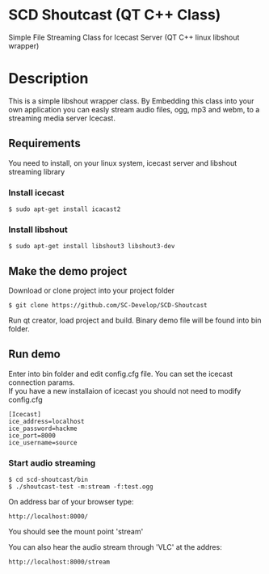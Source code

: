 # SCD Shoutcast (QT C++ Class)
Simple File Streaming Class for Icecast Server (QT C++ linux libshout wrapper)

# Description
This is a simple libshout wrapper class. By Embedding this class into your own application you can easly stream audio files, ogg, mp3 and webm, to a streaming media server Icecast.

## Requirements

You need to install, on your linux system, icecast server and libshout streaming library

### Install icecast
```
$ sudo apt-get install icacast2
```

### Install libshout
```
$ sudo apt-get install libshout3 libshout3-dev
```
## Make the demo project

Download or clone project into your project folder
```
$ git clone https://github.com/SC-Develop/SCD-Shoutcast
```
Run qt creator, load project and build. Binary demo file will be found into bin folder.
## Run demo
Enter into bin folder and edit config.cfg file. You can set the icecast connection params. 
<br>If you have a new installaion of icecast you should not need to modify config.cfg
```
[Icecast]
ice_address=localhost
ice_password=hackme
ice_port=8000
ice_username=source
```
### Start audio streaming
```
$ cd scd-shoutcast/bin
$ ./shoutcast-test -m:stream -f:test.ogg
```
On address bar of your browser type:
```
http://localhost:8000/
```
You should see the mount point 'stream'

You can also hear the audio stream through 'VLC' at the addres:
```
http://localhost:8000/stream
```



